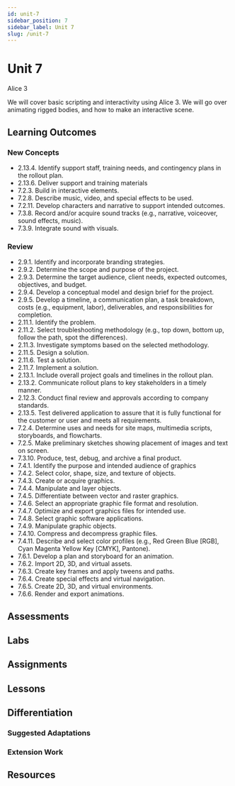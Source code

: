 ```yaml
---
id: unit-7
sidebar_position: 7
sidebar_label: Unit 7
slug: /unit-7
---
```


# Unit 7

Alice 3

We will cover basic scripting and interactivity using Alice 3. We will go over animating rigged bodies, and how to make an interactive scene.

## Learning Outcomes

### New Concepts

- 2.13.4. Identify support staff, training needs, and contingency plans in the rollout plan.
- 2.13.6. Deliver support and training materials
- 7.2.3. Build in interactive elements.
- 7.2.8. Describe music, video, and special effects to be used.
- 7.2.11. Develop characters and narrative to support intended outcomes.
- 7.3.8. Record and/or acquire sound tracks (e.g., narrative, voiceover, sound effects, music).
- 7.3.9. Integrate sound with visuals.

### Review

- 2.9.1. Identify and incorporate branding strategies.
- 2.9.2. Determine the scope and purpose of the project.
- 2.9.3. Determine the target audience, client needs, expected outcomes, objectives, and budget.
- 2.9.4. Develop a conceptual model and design brief for the project.
- 2.9.5. Develop a timeline, a communication plan, a task breakdown, costs (e.g., equipment, labor), deliverables, and responsibilities for completion.
- 2.11.1. Identify the problem.
- 2.11.2. Select troubleshooting methodology (e.g., top down, bottom up, follow the path, spot the differences).
- 2.11.3. Investigate symptoms based on the selected methodology.
- 2.11.5. Design a solution.
- 2.11.6. Test a solution.
- 2.11.7. Implement a solution.
- 2.13.1. Include overall project goals and timelines in the rollout plan.
- 2.13.2. Communicate rollout plans to key stakeholders in a timely manner.
- 2.12.3. Conduct final review and approvals according to company standards.
- 2.13.5. Test delivered application to assure that it is fully functional for the customer or user and meets all requirements.
- 7.2.4. Determine uses and needs for site maps, multimedia scripts, storyboards, and flowcharts.
- 7.2.5. Make preliminary sketches showing placement of images and text on screen.
- 7.3.10. Produce, test, debug, and archive a final product.
- 7.4.1. Identify the purpose and intended audience of graphics
- 7.4.2. Select color, shape, size, and texture of objects.
- 7.4.3. Create or acquire graphics.
- 7.4.4. Manipulate and layer objects.
- 7.4.5. Differentiate between vector and raster graphics.
- 7.4.6. Select an appropriate graphic file format and resolution.
- 7.4.7. Optimize and export graphics files for intended use.
- 7.4.8. Select graphic software applications.
- 7.4.9. Manipulate graphic objects.
- 7.4.10. Compress and decompress graphic files.
- 7.4.11. Describe and select color profiles (e.g., Red Green Blue [RGB], Cyan Magenta Yellow Key [CMYK], Pantone).
- 7.6.1. Develop a plan and storyboard for an animation.
- 7.6.2. Import 2D, 3D, and virtual assets.
- 7.6.3. Create key frames and apply tweens and paths.
- 7.6.4. Create special effects and virtual navigation.
- 7.6.5. Create 2D, 3D, and virtual environments.
- 7.6.6. Render and export animations.

## Assessments

## Labs

## Assignments

## Lessons

## Differentiation

### Suggested Adaptations

### Extension Work

## Resources